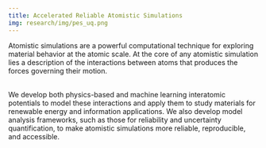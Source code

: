 ```yaml
---
title: Accelerated Reliable Atomistic Simulations
img: research/img/pes_uq.png
---
```


Atomistic simulations are a powerful computational technique for exploring material behavior at the atomic scale. At the core of any atomistic simulation lies a description of the interactions between atoms that produces the forces governing their motion. <br><br>

We develop both physics-based and machine learning interatomic potentials to model these interactions and apply them to study materials for renewable energy and information applications. We also develop model analysis frameworks, such as those for reliability and uncertainty quantification, to make atomistic simulations more reliable, reproducible, and accessible.
